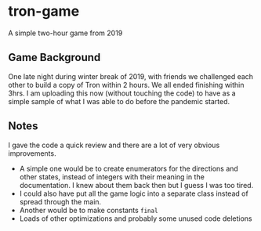 # tron-game
A simple two-hour game from 2019

## Game Background
One late night during winter break of 2019, with friends we challenged each other to build a copy of Tron within 2 hours. We all ended finishing within 3hrs.
I am uploading this now (without touching the code) to have as a simple sample of what I was able to do before the pandemic started.

## Notes
I gave the code a quick review and there are a lot of very obvious improvements.
* A simple one would be to create enumerators for the directions and other states, instead of integers with their meaning in the documentation. I knew about them back then but I guess I was too tired.
* I could also have put all the game logic into a separate class instead of spread through the main.
* Another would be to make constants `final`
* Loads of other optimizations and probably some unused code deletions
